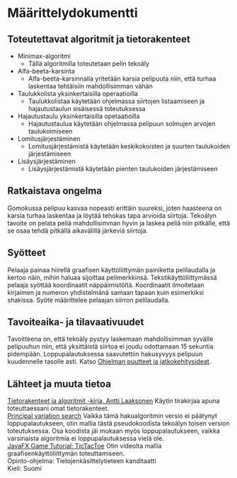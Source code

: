 # Määrittelydokumentti

## Toteutettavat algoritmit ja tietorakenteet
* Minimax-algoritmi
    * Tällä algoritmilla toteutetaan pelin tekoäly
* Alfa-beeta-karsinta
    * Alfa-beeta-karsinnalla yritetään karsia pelipuuta niin, että turhaa laskentaa tehtäisiin mahdollisimman vähän
* Taulukkolista yksinkertaisilla operaatioilla
    * Taulukkolistaa käytetään ohjelmassa siirtojen listaamiseen ja hajautustaulun sisäisessä toteutuksessa
* Hajautustaulu yksinkertaisilla opetaatioilla
    * Hajautustaulua käytetään ohjelmassa pelipuun solmujen arvojen taulukoimiseen
* Lomitusjärjestäminen
    * Lomitusjärjestämistä käytetään keskikokoisten ja suurten taulukoiden järjestämiseen
* Lisäysjärjestäminen
    * Lisäysjärjestämistä käytetään pienten taulukoiden järjestämiseen

## Ratkaistava ongelma
Gomokussa pelipuu kasvaa nopeasti erittäin suureksi, joten haasteena on karsia turhaa laskentaa ja löytää tehokas tapa arvioida siirtoja. Tekoälyn tavoite on pelata peliä mahdollisimman hyvin ja laskea peliä niin pitkälle, että se osaa tehdä pitkällä aikavälillä järkeviä siirtoja.

## Syötteet
Pelaaja painaa hiirellä graafisen käyttöliittymän painiketta pelilaudalla ja kertoo näin, mihin haluaa sijoittaa pelimerkkinsä. Tekstikäyttöliittymässä pelaaja syöttää koordinaatit näppäimistöltä. Koordinaatit ilmoitetaan kirjaimen ja numeron yhdistelmänä samaan tapaan kuin esimerkiksi shakissa. Syöte määrittelee pelaajan siirron pelilaudalla.

## Tavoiteaika- ja tilavaativuudet
Tavoitteena on, että tekoäly pystyy laskemaan mahdollisimman syvälle pelipuuhun niin, että yksittäistä siirtoa ei joudu odottamaan 15 sekuntia pidempään. Loppupalautuksessa saavutettiin hakusyvyys pelipuun kuudennelle tasolle asti. Katso [Ohjelman puutteet ja jatkokehitysideat](https://github.com/pinjaw/gomokualy/blob/master/Dokumentaatio/toteutusdokumentti.md).

## Lähteet ja muuta tietoa
[Tietorakenteet ja algoritmit -kirja, Antti Laaksonen](https://www.cs.helsinki.fi/u/ahslaaks/tirakirja/) Käytin tirakirjaa apuna toteuttaessani omat tietorakenteet.  
[Principal variation search](https://en.wikipedia.org/wiki/Principal_variation_search#Pseudocode) Vaikka tämä hakualgoritmin versio ei päätynyt loppupalautukseen, otin mallia tästä pseudokoodista tekoälyn toisen version toteutuksessa. Osa koodista jäi mukaan myös loppupalautukseen, vaikka varsinaista algoritmia ei loppupalautuksessa vielä ole.  
[JavaFX Game Tutorial: TicTacToe](https://www.youtube.com/watch?v=Uj8rPV6JbCE) Otin videolta mallia graafisenkäyttöliittymän toteuttamiseen.  
Opinto-ohjelma: Tietojenkäsittelytieteen kanditaatti  
Kieli: Suomi
